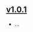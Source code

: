 ## [v1.0.1](https://github.com/push2cloud/compiler-cf-app-connections/compare/v1.0.0...v1.0.1)
- ...
